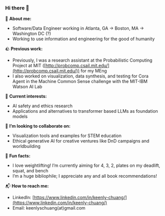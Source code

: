 ### Hi there 👋

📖 **About me:**

- Software/Data Engineer working in Atlanta, GA → Boston, MA → Washington DC (?)
- Working to use information and engineering for the good of humanity

🪨 **Previous work:**

- Previously, I was a research assistant at the Probabilistic Computing Project at MIT ([http://probcomp.csail.mit.edu/](http://probcomp.csail.mit.edu/)) for my MEng
- I also worked on visualization, data synthesis, and testing for Cora Agent in the Machine Common Sense challenge with the MIT-IBM Watson AI Lab

🌵 **Current interests:**

- AI safety and ethics research
- Applications and alternatives to transformer based LLMs as foundation models

🍎 **I’m looking to collaborate on:**

- Visualization tools and examples for STEM education
- Ethical generative AI for creative ventures like DnD campaigns and worldbuilding

🎨 **Fun facts:**

- I love weightlifting! I’m currently aiming for 4, 3, 2, plates on my deadlift, squat, and bench
- I’m a huge bibliophile; I appreciate any and all book recommendations!

📬 **How to reach me:**

- LinkedIn: [https://www.linkedin.com/in/keenly-chuang/](https://www.linkedin.com/in/keenly-chuang/)
- Email: keenlyschuang(at)gmail.com

<!--
**keenlychuang/keenlychuang** is a ✨ _special_ ✨ repository because its `README.md` (this file) appears on your GitHub profile.

Here are some ideas to get you started:

- 🔭 I’m currently working on ...
- 🌱 I’m currently learning ...
- 👯 I’m looking to collaborate on ...
- 🤔 I’m looking for help with ...
- 💬 Ask me about ...
- 📫 How to reach me: ...
- 😄 Pronouns: ...
- ⚡ Fun fact: ...
-->
